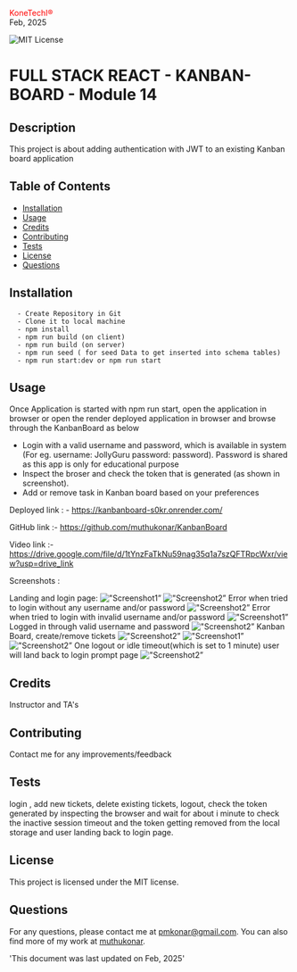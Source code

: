 <span style="color:red;">KoneTechI®</span> <br>
  Feb, 2025
  
   ![MIT License](https://img.shields.io/badge/license-MIT-green)
    
  # FULL STACK REACT - KANBAN-BOARD - Module 14

  ## Description
  This project is about adding authentication with JWT to an existing Kanban board application

  ## Table of Contents

  - [Installation](#installation)
  - [Usage](#usage)
  - [Credits]()
  - [Contributing](#contributing)
  - [Tests](#tests)
  - [License](#license)
  - [Questions](#questions)

## Installation
      - Create Repository in Git
      - Clone it to local machine
      - npm install
      - npm run build (on client)
      - npm run build (on server)
      - npm run seed ( for seed Data to get inserted into schema tables)
      - npm run start:dev or npm run start


## Usage
Once Application is started with npm run start, open the application in browser or open the render deployed application in browser and browse through the KanbanBoard as below
- Login with a valid username and password, which is available in system (For eg. username: JollyGuru password: password). Password is shared as this app is only for educational purpose
- Inspect the broser and check the token that is generated (as shown in screenshot).
- Add or remove task in Kanban board based on your preferences

Deployed link : - https://kanbanboard-s0kr.onrender.com/

GitHub link :- https://github.com/muthukonar/KanbanBoard

Video link :- https://drive.google.com/file/d/1tYnzFaTkNu59nag35q1a7szQFTRpcWxr/view?usp=drive_link


Screenshots :

Landing and login page:
!["Screenshot1”](./client/src/assets/SS1.png )
!["Screenshot2”](./client/src/assets/SS2.png )
Error when tried to login without any username and/or password
!["Screenshot2”](./client/src/assets/SS3.png )
Error when tried to login with invalid username and/or password
!["Screenshot1”](./client/src/assets/SS4.png )
Logged in through valid username and password
!["Screenshot2”](./client/src/assets/SS5.png )
Kanban Board, create/remove tickets
!["Screenshot2”](./client/src/assets/SS6.png )
!["Screenshot1”](./client/src/assets/SS7.png )
!["Screenshot2”](./client/src/assets/SS8.png )
One logout or idle timeout(which is set to 1 minute) user will land back to login prompt page
!["Screenshot2”](./client/src/assets/SS9.png )


## Credits
Instructor and TA's

## Contributing
Contact me for any improvements/feedback

 ## Tests
login , add new tickets, delete existing tickets, logout, check the token generated by inspecting the browser and wait for about i minute to check the inactive session timeout and the token getting removed from the local storage and user landing back to login page.

## License
This project is licensed under the MIT license.



## Questions
For any questions, please contact me at [pmkonar@gmail.com](mailto:pmkonar@gmail.com).
You can also find more of my work at [muthukonar](https://github.com/muthukonar).



'This document was last updated on Feb, 2025'


